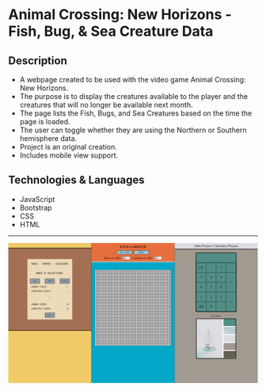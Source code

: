 # Animal Crossing: New Horizons - Fish, Bug, & Sea Creature Data

## Description
- A webpage created to be used with the video game Animal Crossing: New Horizons.
- The purpose is to display the creatures available to the player and the creatures that will no longer be available next month.
- The page lists the Fish, Bugs, and Sea Creatures based on the time the page is loaded.
- The user can toggle whether they are using the Northern or Southern hemisphere data.
- Project is an original creation.
- Includes mobile view support.

## Technologies & Languages
- JavaScript
- Bootstrap
- CSS
- HTML

---
![Screenshot](https://github.com/Deren-Web-Developement-Projects/Odin-Foundation-Javascript/blob/701b1ae6c30367ae0d1b6c0b29fcc8b2e34762e1/Javascript/Screenshot.png)
